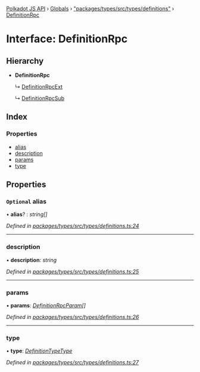 [Polkadot JS API](../README.md) › [Globals](../globals.md) › ["packages/types/src/types/definitions"](../modules/_packages_types_src_types_definitions_.md) › [DefinitionRpc](_packages_types_src_types_definitions_.definitionrpc.md)

# Interface: DefinitionRpc

## Hierarchy

* **DefinitionRpc**

  ↳ [DefinitionRpcExt](_packages_types_src_types_definitions_.definitionrpcext.md)

  ↳ [DefinitionRpcSub](_packages_types_src_types_definitions_.definitionrpcsub.md)

## Index

### Properties

* [alias](_packages_types_src_types_definitions_.definitionrpc.md#optional-alias)
* [description](_packages_types_src_types_definitions_.definitionrpc.md#description)
* [params](_packages_types_src_types_definitions_.definitionrpc.md#params)
* [type](_packages_types_src_types_definitions_.definitionrpc.md#type)

## Properties

### `Optional` alias

• **alias**? : *string[]*

*Defined in [packages/types/src/types/definitions.ts:24](https://github.com/polkadot-js/api/blob/8f675053a4/packages/types/src/types/definitions.ts#L24)*

___

###  description

• **description**: *string*

*Defined in [packages/types/src/types/definitions.ts:25](https://github.com/polkadot-js/api/blob/8f675053a4/packages/types/src/types/definitions.ts#L25)*

___

###  params

• **params**: *[DefinitionRpcParam](_packages_types_src_types_definitions_.definitionrpcparam.md)[]*

*Defined in [packages/types/src/types/definitions.ts:26](https://github.com/polkadot-js/api/blob/8f675053a4/packages/types/src/types/definitions.ts#L26)*

___

###  type

• **type**: *[DefinitionTypeType](../modules/_packages_types_src_types_definitions_.md#definitiontypetype)*

*Defined in [packages/types/src/types/definitions.ts:27](https://github.com/polkadot-js/api/blob/8f675053a4/packages/types/src/types/definitions.ts#L27)*
